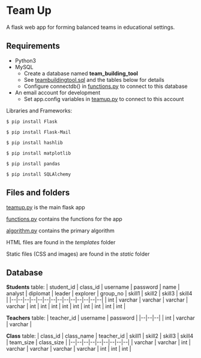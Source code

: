 
# Team Up

A flask web app for forming balanced teams in educational settings.


## Requirements

- Python3
- MySQL
	- Create a database named **team_building_tool**
	- See [teambuildingtool.sql](teambuildingtool.sql) and the tables below for details
	- Configure connectdb() in [functions.py](functions.py) to connect to this database
- An email account for development
	- Set app.config variables in [teamup.py](teamup.py) to connect to this account

Libraries and Frameworks:

`$ pip install Flask`

`$ pip install Flask-Mail`

`$ pip install hashlib`

`$ pip install matplotlib`

`$ pip install pandas`

`$ pip install SQLAlchemy`


## Files and folders

[teamup.py](teamup.py) is the main flask app

[functions.py](functions.py) contains the functions for the app

[algorithm.py](algorithm.py) contains the primary algorithm

HTML files are found in the *templates* folder

Static files (CSS and images) are found in the *static* folder

## Database

**Students** table:
| student_id | class_id | username | password | name | analyst | diplomat | leader | explorer | group_no | skill1 | skill2 | skill3 | skill4 | 
|--|--|--|--|--|--|--|--|--|--|--|--|--|--|
| int | varchar | varchar | varchar | varchar | int | int | int | int | int | int | int | int | int |

**Teachers** table:
| teacher_id | username | password | 
|--|--|--|
| int | varchar | varchar |

**Class** table:
| class_id | class_name | teacher_id | skill1 | skill2 | skill3 | skill4 | team_size | class_size |
|--|--|--|--|--|--|--|--|--|
| varchar | varchar | int | varchar | varchar | varchar | varchar | int | int | int |